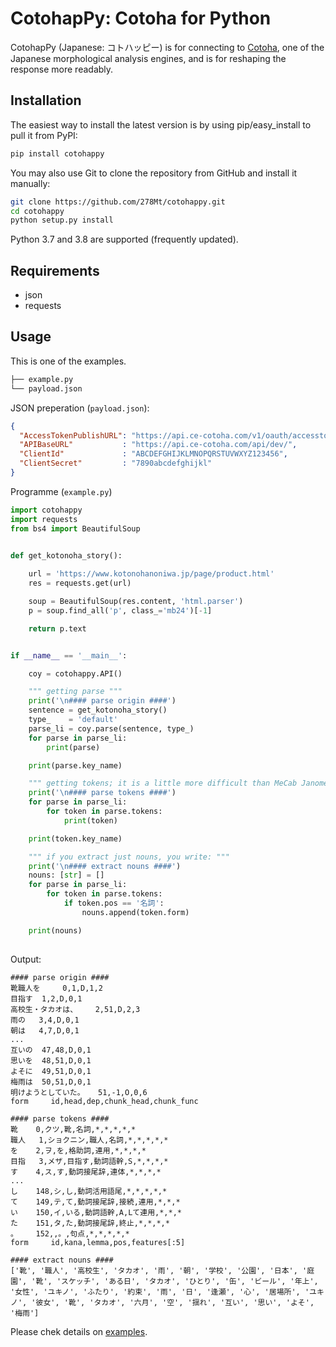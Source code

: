 

CotohapPy: Cotoha for Python
=========

CotohapPy (Japanese: コトハッピー) is for connecting to [Cotoha](https://api.ce-cotoha.com/contents/), one of the Japanese morphological analysis engines, and is for reshaping the response more readably.

Installation
------------

The easiest way to install the latest version is by using pip/easy_install to pull it from PyPI:

```bash
pip install cotohappy
```

You may also use Git to clone the repository from GitHub and install it manually:

```bash
git clone https://github.com/278Mt/cotohappy.git
cd cotohappy
python setup.py install
```

Python 3.7 and 3.8 are supported (frequently updated).

Requirements
------------

* json
* requests

Usage
-----

This is one of the examples.

```bash
├── example.py
└── payload.json
```

JSON preperation (`payload.json`):

```json
{
  "AccessTokenPublishURL": "https://api.ce-cotoha.com/v1/oauth/accesstokens",
  "APIBaseURL"           : "https://api.ce-cotoha.com/api/dev/",
  "ClientId"             : "ABCDEFGHIJKLMNOPQRSTUVWXYZ123456",
  "ClientSecret"         : "7890abcdefghijkl"
}
```

Programme (`example.py`)

```python
import cotohappy
import requests
from bs4 import BeautifulSoup


def get_kotonoha_story():
    
    url = 'https://www.kotonohanoniwa.jp/page/product.html'
    res = requests.get(url)

    soup = BeautifulSoup(res.content, 'html.parser')
    p = soup.find_all('p', class_='mb24')[-1]

    return p.text


if __name__ == '__main__':

    coy = cotohappy.API()

    """ getting parse """
    print('\n#### parse origin ####')
    sentence = get_kotonoha_story()
    type_    = 'default'
    parse_li = coy.parse(sentence, type_)
    for parse in parse_li:
        print(parse)

    print(parse.key_name)

    """ getting tokens; it is a little more difficult than MeCab Janome """
    print('\n#### parse tokens ####')
    for parse in parse_li:
        for token in parse.tokens:
            print(token)

    print(token.key_name)

    """ if you extract just nouns, you write: """
    print('\n#### extract nouns ####')
    nouns: [str] = []
    for parse in parse_li:
        for token in parse.tokens:
            if token.pos == '名詞':
                nouns.append(token.form)

    print(nouns)
    
```

Output:

```
#### parse origin ####
靴職人を	 0,1,D,1,2
目指す	 1,2,D,0,1
高校生・タカオは、	 2,51,D,2,3
雨の	 3,4,D,0,1
朝は	 4,7,D,0,1
...
互いの	 47,48,D,0,1
思いを	 48,51,D,0,1
よそに	 49,51,D,0,1
梅雨は	 50,51,D,0,1
明けようとしていた。	 51,-1,O,0,6
form	 id,head,dep,chunk_head,chunk_func

#### parse tokens ####
靴	 0,クツ,靴,名詞,*,*,*,*,*
職人	 1,ショクニン,職人,名詞,*,*,*,*,*
を	 2,ヲ,を,格助詞,連用,*,*,*,*
目指	 3,メザ,目指す,動詞語幹,S,*,*,*,*
す	 4,ス,す,動詞接尾辞,連体,*,*,*,*
...
し	 148,シ,し,動詞活用語尾,*,*,*,*,*
て	 149,テ,て,動詞接尾辞,接続,連用,*,*,*
い	 150,イ,いる,動詞語幹,A,Lて連用,*,*,*
た	 151,タ,た,動詞接尾辞,終止,*,*,*,*
。	 152,,。,句点,*,*,*,*,*
form	 id,kana,lemma,pos,features[:5]

#### extract nouns ####
['靴', '職人', '高校生', 'タカオ', '雨', '朝', '学校', '公園', '日本', '庭園', '靴', 'スケッチ', 'ある日', 'タカオ', 'ひとり', '缶', 'ビール', '年上', '女性', 'ユキノ', 'ふたり', '約束', '雨', '日', '逢瀬', '心', '居場所', 'ユキノ', '彼女', '靴', 'タカオ', '六月', '空', '揺れ', '互い', '思い', 'よそ', '梅雨']
```

Please chek details on [examples](https://github.com/278Mt/cotohappy/tree/master/examples).
